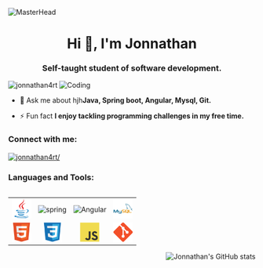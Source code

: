 ![MasterHead](https://blogger.googleusercontent.com/img/b/R29vZ2xl/AVvXsEgzbtDtXkOPbFBpPeKsh_k7IMJu8abp0DRuk0K0swZLM84RnBLLwvseb7KZUQWJDe3fcV_QhrYrvdpu5RKDVFDQgI1xcm5z44-JWVQCikgb1QRyFzjigP9kzu3mvqAmB5tzoSvglXAH2MZwj6qmGNlWTSg0lsi5eMQOlZETRuoFM6WB8YIZZY4NRD8IM8AR/s2000/Banner%20(1).png)

<h1 align="center">Hi 👋, I'm Jonnathan</h1>
<h3 align="center">Self-taught student of software development.</h3>
<img align="right" alt="Coding" width="400" src="https://giffiles.alphacoders.com/756/75682.gif">

<p align="left"> <img src="https://komarev.com/ghpvc/?username=jonnathan4rt&label=Profile%20views&color=0e75b6&style=flat" alt="jonnathan4rt" /> </p>

- 💬 Ask me about  hjh**Java, Spring boot, Angular, Mysql, Git.**

- ⚡ Fun fact **I enjoy tackling programming challenges in my free time.**

<h3 align="left">Connect with me:</h3>
<p align="left">
<a href="https://linkedin.com/in/jonnathan4rt/" target="blank"><img align="center" src="https://raw.githubusercontent.com/rahuldkjain/github-profile-readme-generator/master/src/images/icons/Social/linked-in-alt.svg" alt="jonnathan4rt/" height="30" width="40" /></a>
</p>




<h3 align="left">Languages and Tools:</h3>
<table align="left">
  <tr>
    <td align="center">
      <img src="https://raw.githubusercontent.com/devicons/devicon/master/icons/java/java-original.svg" alt="java" width="40" height="40"/>
    </td>
    <td align="center">
       <img src="https://www.vectorlogo.zone/logos/springio/springio-icon.svg" alt="spring" width="40" height="40"/>
     </td>
    <td align="center">
      <img src="https://angular.io/assets/images/logos/angular/angular.svg" alt="Angular" width="40" height="40"/>
     </td>
    <td align="center">
       <img src="https://raw.githubusercontent.com/devicons/devicon/master/icons/mysql/mysql-original-wordmark.svg" alt="mysql" width="40"
    </td>
  </tr>
  <tr>
    <td align="center">
      <img src="https://raw.githubusercontent.com/devicons/devicon/master/icons/html5/html5-original.svg" alt="HTML5" width="40" height="40"/>
    </td>
    <td align="center">
      <img src="https://raw.githubusercontent.com/devicons/devicon/master/icons/css3/css3-original.svg" alt="CSS3" width="40" height="40"/>
    </td>
    <td align="center">
      <img src="https://raw.githubusercontent.com/devicons/devicon/master/icons/javascript/javascript-original.svg" alt="JavaScript" width="40" height="40"/>
    </td>
    <td align="center">
      <img src="https://raw.githubusercontent.com/devicons/devicon/master/icons/git/git-original.svg" alt="git" width="40" height="40"/>
    </td>
  </tr>
</table>
<div align="right">
  <img src="https://github-readme-stats.vercel.app/api?username=jonnathan4rt&show_icons=true&theme=radical" alt="Jonnathan's GitHub stats" width="400" />
</div>

